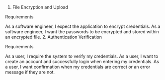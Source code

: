 1. File Encryption and Upload

Requirements

As a software engineer, I expect the application to encrypt credentials.
As a software engineer, I want the passwords to be encrypted and stored within an encrypted file.
2. Authentication Verification

Requirements

As a user, I require the system to verify my credentials.
As a user, I want to create an account and successfully login when entering my credentials.
As a user, I want confirmation when my credentials are correct or an error message if they are not.
